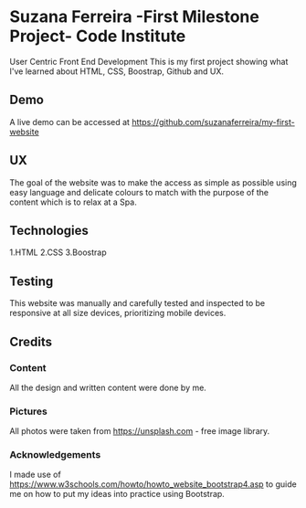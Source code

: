 # Suzana Ferreira -First Milestone Project- Code Institute

User Centric Front End Development
This is my first project showing what I've learned about HTML, CSS, Boostrap, Github and UX.

## Demo
A live demo can be accessed at https://github.com/suzanaferreira/my-first-website

## UX

The goal of the website was to make the access as simple as possible using easy language and delicate colours to match with the purpose of the content which is to relax at a Spa.

## Technologies

1.HTML
2.CSS
3.Boostrap

## Testing

This website was manually and carefully tested and inspected to be responsive at all size devices, prioritizing mobile devices.

## Credits

### Content

All the design and written content were done by me.

### Pictures

All photos were taken from https://unsplash.com - free image library.

### Acknowledgements

I made use of https://www.w3schools.com/howto/howto_website_bootstrap4.asp to guide me on how to put my ideas into practice using Bootstrap.

